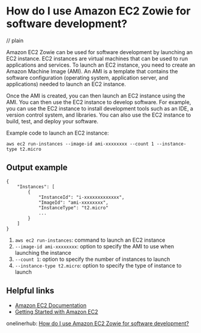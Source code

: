# How do I use Amazon EC2 Zowie for software development?
// plain

Amazon EC2 Zowie can be used for software development by launching an EC2 instance. EC2 instances are virtual machines that can be used to run applications and services. To launch an EC2 instance, you need to create an Amazon Machine Image (AMI). An AMI is a template that contains the software configuration (operating system, application server, and applications) needed to launch an EC2 instance.

Once the AMI is created, you can then launch an EC2 instance using the AMI. You can then use the EC2 instance to develop software. For example, you can use the EC2 instance to install development tools such as an IDE, a version control system, and libraries. You can also use the EC2 instance to build, test, and deploy your software.

Example code to launch an EC2 instance:

```
aws ec2 run-instances --image-id ami-xxxxxxxx --count 1 --instance-type t2.micro
```

## Output example


```
{
    "Instances": [
        {
            "InstanceId": "i-xxxxxxxxxxxxx",
            "ImageId": "ami-xxxxxxxx",
            "InstanceType": "t2.micro"
            ...
        }
    ]
}
```

1. `aws ec2 run-instances`: command to launch an EC2 instance
2. `--image-id ami-xxxxxxxx`: option to specify the AMI to use when launching the instance
3. `--count 1`: option to specify the number of instances to launch
4. `--instance-type t2.micro`: option to specify the type of instance to launch

## Helpful links

- [Amazon EC2 Documentation](https://docs.aws.amazon.com/ec2/index.html)
- [Getting Started with Amazon EC2](https://docs.aws.amazon.com/AWSEC2/latest/UserGuide/EC2_GetStarted.html)

onelinerhub: [How do I use Amazon EC2 Zowie for software development?](https://onelinerhub.com/amazon-redshift/how-do-i-use-amazon-ec--zowie-for-software-development)